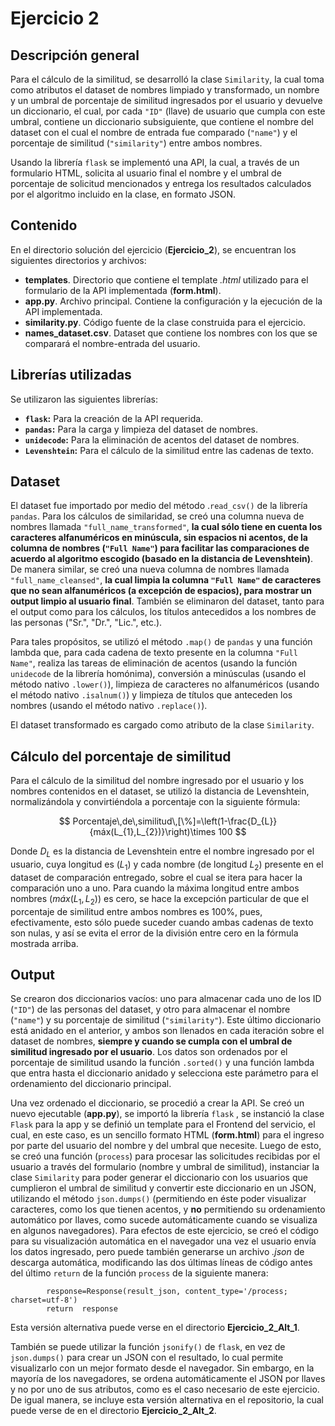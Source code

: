 # Ejercicio 2

## Descripción general

Para el cálculo de la similitud, se desarrolló la clase `Similarity`, la cual toma como atributos el dataset de nombres limpiado y transformado, un nombre y un umbral de porcentaje de similitud ingresados por el usuario y devuelve un diccionario, el cual, por cada `"ID"` (llave) de usuario que cumpla con este umbral, contiene un diccionario subsiguiente, que contiene el nombre del dataset con el cual el nombre de entrada fue comparado (`"name"`) y el porcentaje de similitud (`"similarity"`) entre ambos nombres.

Usando la librería `flask` se implementó una API, la cual, a través de un formulario HTML, solicita al usuario final el nombre y el umbral de porcentaje de solicitud mencionados y entrega los resultados calculados por el algoritmo incluido en la clase, en formato JSON.

## Contenido

En el directorio solución del ejercicio (**Ejercicio_2**), se encuentran los siguientes directorios y archivos:

-  **templates**. Directorio que contiene el template *.html* utilizado para el formulario de la API implementada (**form.html**).
-  **app.py**. Archivo principal. Contiene la configuración y la ejecución de la API implementada.
-  **similarity.py**. Código fuente de la clase construida para el ejercicio.
-  **names_dataset.csv**. Dataset que contiene los nombres con los que se comparará el nombre-entrada del usuario.

## Librerías utilizadas

Se utilizaron las siguientes librerías:

-  **`flask`:** Para la creación de la API requerida.
-  **`pandas`:** Para la carga y limpieza del dataset de nombres.
-  **`unidecode`:** Para la eliminación de acentos del dataset de nombres.
-  **`Levenshtein`:** Para el cálculo de la similitud entre las cadenas de texto.

## Dataset

 El dataset fue importado por medio del método .`read_csv()` de la librería `pandas`. Para los cálculos de similaridad, se creó una columna nueva de nombres llamada `"full_name_transformed"`, **la cual sólo tiene en cuenta los caracteres alfanuméricos en minúscula, sin espacios ni acentos, de la columna de nombres (`"Full Name"`) para facilitar las comparaciones de acuerdo al algoritmo escogido (basado en la distancia de Levenshtein)**. De manera similar, se creó una nueva columna de nombres llamada `"full_name_cleansed"`, **la cual limpia la columna `"Full Name"` de caracteres que no sean alfanuméricos (a excepción de espacios), para mostrar un output limpio al usuario final**.  También se eliminaron del dataset, tanto para el output como para los cálculos, los títulos antecedidos a los nombres de las personas ("Sr.", "Dr.", "Lic.", etc.).

Para tales propósitos, se utilizó el método `.map()` de `pandas` y una función lambda que, para cada cadena de texto presente en la columna `"Full Name"`, realiza las tareas de eliminación de acentos (usando la función `unidecode` de la librería homónima), conversión a minúsculas (usando el método nativo `.lower()`), limpieza de caracteres no alfanuméricos (usando el método nativo `.isalnum()`) y limpieza de títulos que anteceden los nombres (usando el método nativo `.replace()`).

El dataset transformado es cargado como atributo de la clase `Similarity`.

## Cálculo del porcentaje de similitud

Para el cálculo de la similitud del nombre ingresado por el usuario y los nombres contenidos en el dataset, se utilizó la distancia de Levenshtein, normalizándola y convirtiéndola a porcentaje con la siguiente fórmula:

$$
Porcentaje\,de\,similitud\,[\%]=\left(1-\frac{D_{L}}{máx(L_{1},L_{2})}\right)\times 100
$$

Donde $D_{L}$ es la distancia de Levenshtein entre el nombre ingresado por el usuario, cuya longitud es ($L_{1}$) y cada nombre (de longitud $L_{2}$) presente en el dataset de comparación entregado, sobre el cual se itera para hacer la comparación uno a uno. Para cuando la máxima longitud entre ambos nombres ($máx(L_{1},L_{2})$) es cero, se hace la excepción particular de que el porcentaje de similitud entre ambos nombres es $100\%$, pues, efectivamente, esto sólo puede suceder cuando ambas cadenas de texto son nulas, y así se evita el error de la división entre cero en la fórmula mostrada arriba.

## Output

Se crearon dos diccionarios vacíos: uno para almacenar cada uno de los ID (`"ID"`) de las personas del dataset, y otro para almacenar el nombre (`"name"`) y su porcentaje de similitud (`"similarity"`). Este último diccionario está anidado en el anterior, y ambos son llenados en cada iteración sobre el dataset de nombres, **siempre y cuando se cumpla con el umbral de similitud ingresado por el usuario**. Los datos son ordenados por el porcentaje de similitud usando la función `.sorted()` y una función lambda que entra hasta el diccionario anidado y selecciona este parámetro para el ordenamiento del diccionario principal.

Una vez ordenado el diccionario, se procedió a crear la API. Se creó un nuevo ejecutable (**app.py**), se importó la librería `flask` , se instanció la clase `Flask` para la app y se definió un template para el Frontend del servicio, el cual, en este caso, es un sencillo formato HTML (**form.html**) para el ingreso por parte del usuario del nombre y del umbral que necesite. Luego de esto, se creó una función (`process`) para procesar las solicitudes recibidas por el usuario a través del formulario (nombre y umbral de similitud), instanciar la clase `Similarity` para poder generar el diccionario con los usuarios que cumplieron el umbral de similitud y convertir este diccionario en un JSON, utilizando el método `json.dumps()` (permitiendo en éste poder visualizar caracteres, como los que tienen acentos, y **no** permitiendo su ordenamiento automático por llaves, como sucede automáticamente cuando se visualiza en algunos navegadores). Para efectos de este ejercicio, se creó el código para su visualización automática en el navegador una vez el usuario envía los datos ingresado, pero puede también generarse un archivo *.json* de descarga automática, modificando las dos últimas líneas de código antes del último `return` de la función `process` de la siguiente manera:

```
		response=Response(result_json, content_type='/process; charset=utf-8')
		return  response
```

Esta versión alternativa puede verse en el directorio **Ejercicio_2_Alt_1**.

También se puede utilizar la función `jsonify()` de `flask`, en vez de `json.dumps()` para crear un JSON con el resultado, lo cual permite visualizarlo con un mejor formato desde el navegador. Sin embargo, en la mayoría de los navegadores, se ordena automáticamente el JSON por llaves y no por uno de sus atributos, como es el caso necesario de este ejercicio. De igual manera, se incluye esta versión alternativa en el repositorio, la cual puede verse de en el directorio **Ejercicio_2_Alt_2**.